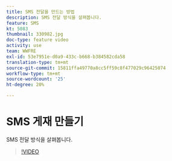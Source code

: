 ```yaml
---
title: SMS 전달을 만드는 방법
description: SMS 전달 방식을 살펴봅니다.
feature: SMS
kt: 5083
thumbnail: 330982.jpg
doc-type: feature video
activity: use
team: WWFRE
exl-id: 53e7951e-d0a9-433c-b668-b384582cda58
translation-type: tm+mt
source-git-commit: 15811ffa49770a8cc5ff59c8f477029c96425074
workflow-type: tm+mt
source-wordcount: '25'
ht-degree: 20%

---
```


# SMS 게재 만들기

SMS 전달 방식을 살펴봅니다.

>[!VIDEO](https://video.tv.adobe.com/v/330982)
